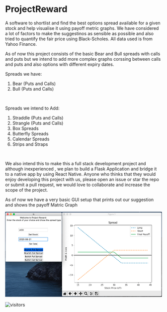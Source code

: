 # ProjectReward

A software to shortlist and find the best options spread available for a given stock and help visualise it using payoff metric graphs. We have considered a lot of factors to make the suggestinos as sensible as possible and also tried to quantify the fair price using Black-Scholes. All data used is from Yahoo Finance.

As of now this project consists of the basic Bear and Bull spreads with calls and puts but we intend to add more complex graphs corssing between calls and puts and also options with different expiry dates.

Spreads we have:
1. Bear (Puts and Calls)
2.  Bull (Puts and Calls) 
<br />

Spreads we intend to Add:
1. Straddle (Puts and Calls)
2. Strangle (Puts and Calls)
3. Box Spreads
4. Butterfly Spreads
5. Calendar Spreads
6. Strips and Straps
<br />

We also intend this to make this a full stack development project and although inexperienced , we plan to build a Flask Application and bridge it to a native app by using React Native. Anyone who thinks that they would enjoy developing this project with us, please open an issue or star the repo or submit a pull request, we would love to collaborate and increase the scope of the project. 

As of now we have a very basic GUI setup that prints out our suggestion and shows the payoff Matric Graph

<img src="GUI3.png" />
<br />


 ![visitors](https://visitor-badge.laobi.icu/badge?page_id=ChiragJhawar.ProjectReward)

